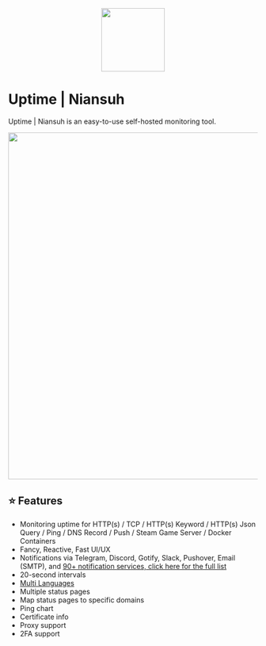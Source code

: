 <div align="center" width="100%">
    <img src="./public/icon.svg" width="128" alt="" />
</div>

# Uptime | Niansuh

Uptime | Niansuh is an easy-to-use self-hosted monitoring tool.


<img src="https://github.com/Niansuh/uptime/assets/139365289/2b248c3b-4407-4a26-8ee5-8b825f7ed367" width="700" alt="" />


## ⭐ Features

- Monitoring uptime for HTTP(s) / TCP / HTTP(s) Keyword / HTTP(s) Json Query / Ping / DNS Record / Push / Steam Game Server / Docker Containers
- Fancy, Reactive, Fast UI/UX
- Notifications via Telegram, Discord, Gotify, Slack, Pushover, Email (SMTP), and [90+ notification services, click here for the full list](https://github.com/niansuh/uptime/tree/master/src/components/notifications)
- 20-second intervals
- [Multi Languages](https://github.com/niansuh/uptime/tree/master/src/lang)
- Multiple status pages
- Map status pages to specific domains
- Ping chart
- Certificate info
- Proxy support
- 2FA support
